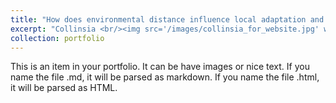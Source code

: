 ```yaml
---
title: "How does environmental distance influence local adaptation and the strength of selection?"
excerpt: "Collinsia <br/><img src='/images/collinsia_for_website.jpg' width='100' height='100'>"
collection: portfolio
---
```


This is an item in your portfolio. It can be have images or nice text. If you name the file .md, it will be parsed as markdown. If you name the file .html, it will be parsed as HTML. 
